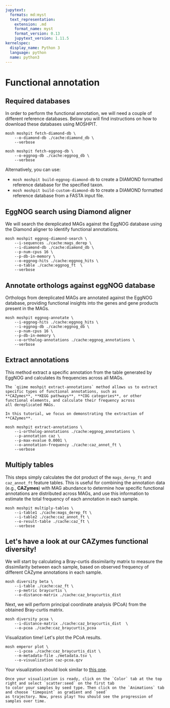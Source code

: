 ```yaml
---
jupytext:
  formats: md:myst
  text_representation:
    extension: .md
    format_name: myst
    format_version: 0.13
    jupytext_version: 1.11.5
kernelspec:
  display_name: Python 3
  language: python
  name: python3
---
```

# Functional annotation
## Required databases
In order to perform the functional annotation, we will need a couple of different reference databases. Below you will find instructions on how to download these databases using MOSHPIT.

```{code-cell}
mosh moshpit fetch-diamond-db \
    --o-diamond-db ./cache:diamond_db \
    --verbose
```

```{code-cell}
mosh moshpit fetch-eggnog-db \
    --o-eggnog-db ./cache:eggnog_db \
    --verbose
```
Alternatively, you can use:
- `mosh moshpit build-eggnog-diamond-db` to create a DIAMOND formatted reference database for the specified taxon.
- `mosh moshpit build-custom-diamond-db` to create a DIAMOND formatted reference database from a FASTA input file.

## EggNOG search using Diamond aligner
We will search the dereplicated MAGs against the EggNOG database using the Diamond aligner to identify functional annotations.
```{code-cell}
mosh moshpit eggnog-diamond-search \
    --i-sequences ./cache:mags_derep \
    --i-diamond-db ./cache:diamond_db \
    --p-num-cpus 16 \
    --p-db-in-memory \
    --o-eggnog-hits ./cache:eggnog_hits \
    --o-table ./cache:eggnog_ft  \
    --verbose
```
## Annotate orthologs against eggNOG database
Orthologs from dereplicated MAGs are annotated against the EggNOG database, providing functional insights into the genes 
and gene products present in the MAGs.
```{code-cell}
mosh moshpit eggnog-annotate \
    --i-eggnog-hits ./cache:eggnog_hits \
    --i-eggnog-db ./cache:eggnog_db \
    --p-num-cpus 16 \
    --p-db-in-memory \
    --o-ortholog-annotations ./cache:eggnog_annotations \
    --verbose
```
## Extract annotations
This method extract a specific annotation from the table generated by EggNOG and calculates its frequencies across all MAGs.
```{note}
The `qiime moshpit extract-annotations` method allows us to extract specific types of functional annotations, such as 
**CAZymes**, **KEGG pathways**, **COG categories**, or other functional elements, and calculate their frequency across 
all dereplicated MAGs. 

In this tutorial, we focus on demonstrating the extraction of **CAZymes**.
```
```{code-cell}
mosh moshpit extract-annotations \
    --i-ortholog-annotations ./cache:eggnog_annotations \
    --p-annotation caz \
    --p-max-evalue 0.0001 \
    --o-annotation-frequency ./cache:caz_annot_ft \
    --verbose
```

## Multiply tables
This steps simply calculates the dot product of the `mags_derep_ft` and `caz_annot_ft` feature tables. This is useful for 
combining the annotation data (e.g., **CAZymes**) with MAG abundance to determine how specific functional annotations 
are distributed across MAGs, and use this information to estimate the total frequency of each annotation in each sample. 

```{code-cell}
mosh moshpit multiply-tables \
    --i-table1 ./cache:mags_derep_ft \
    --i-table2 ./cache:caz_annot_ft \
    --o-result-table ./cache:caz_ft \
    --verbose
```

## Let's have a look at our CAZymes functional diversity!
We will start by calculating a Bray-curtis dissimilarity matrix to measure the dissimilarity between each sample, based on 
observed frequency of different CAZyme annotations in each sample.
```{code-cell}
mosh diversity beta \
    --i-table ./cache:caz_ft \
    --p-metric braycurtis \
    --o-distance-matrix ./cache:caz_braycurtis_dist
```

Next, we will perform principal coordinate analysis (PCoA) from the obtained Bray-curtis matrix.
```{code-cell}
mosh diversity pcoa \
    --i-distance-matrix ./cache:caz_braycurtis_dist  \
    --o-pcoa ./cache:caz_braycurtis_pcoa
```
Visualization time! Let's plot the PCoA results.
```{code-cell}
mosh emperor plot \
    --i-pcoa ./cache:caz_braycurtis_dist \
    --m-metadata-file ./metadata.tsv \
    --o-visualization caz-pcoa.qzv
```

Your visualization should look similar to [this one](https://view.qiime2.org/visualization/?src=https://raw.githubusercontent.com/bokulich-lab/moshpit-docs/main/moshpit_docs/data/bray-curtis-emperor.qzv).
```{tip}
Once your visualization is ready, click on the `Color` tab at the top right and select `scatter:seed` on the first tab 
to color your samples by seed type. Then click on the `Animations` tab and choose `timepoint` as gradient and `seed` 
as trajectory. Now, press play! You should see the progression of samples over time.
```
